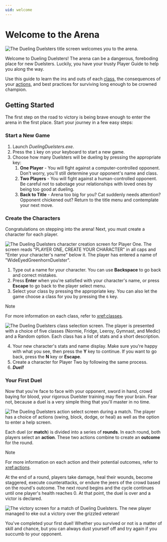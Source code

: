 ```yaml
---
uid: welcome
---
```


# Welcome to the Arena

![The Dueling Duelsters title screen welcomes you to the arena.](~/docs/images/dueling-duelsters-title.png)

Welcome to Dueling Duelsters! The arena can be a dangerous, foreboding place for new Duelsters. Luckily, you have your trusty Player Guide to help you along the way. 

Use this guide to learn the ins and outs of each [class](xref:classes), the consequences of your [actions](xref:actions), and best practices for surviving long enough to be crowned champion.

## Getting Started

The first step on the road to victory is being brave enough to enter the arena in the first place. Start your journey in a few easy steps:

### Start a New Game

1. Launch *DuelingDuelsters.exe*.
2. Press the `1` key on your keyboard to start a new game.
3. Choose how many Duelsters will be dueling by pressing the appropriate key:
   1. **One Player** - You will fight against a computer-controlled opponent. Don't worry, you'll still determine your opponent's name and class.
   2. **Two Players** - You will fight against a human-controlled opponent. Be careful not to sabotage your relationships with loved ones by being too good at dueling.
   3. **Back to Title** - Arena too big for you? Cat suddenly needs attention? Opponent chickened out? Return to the title menu and contemplate your next move.

### Create the Characters

Congratulations on stepping into the arena! Next, you must create a character for each player.

![The Dueling Duelsters character creation screen for Player One. The screen reads "PLAYER ONE, CREATE YOUR CHARACTER" in all caps and "Enter your character's name" below it. The player has entered a name of "WideEyedGreenhornDuelster".](~/docs/images/dueling-duelsters-character-name.png) 

1. Type out a name for your character. You can use **Backspace** to go back and correct mistakes.
2. Press **Enter** when you're satisfied with your character's name, or press **Escape** to go back to the player select menu.
3. Select your class by pressing the appropriate key. You can also let the game choose a class for you by pressing the `6` key. 

> [!NOTE]
> For more information on each class, refer to <xref:classes>.

![The Dueling Duelsters class selection screen. The player is presented with a choice of five classes (Normie, Fridge, Leeroy, Gymnast, and Medic) and a Random option. Each class has a list of stats and a short description.](~/docs/images/dueling-duelsters-class-selection.png)

4. Your new character's stats and name display. Make sure you're happy with what you see, then press the **Y** key to continue. If you want to go back, press the **N** key or **Escape**.
5. Create a character for Player Two by following the same process.
6. ***Duel!***

### Your First Duel

Now that you're face to face with your opponent, sword in hand, crowd baying for blood, your rigorous Duelster training may flee your brain. Fear not, because a duel is a very simple thing that you'll master in no time.

![The Dueling Duelsters action select screen during a match. The player has a choice of actions (swing, block, dodge, or heal) as well as the option to enter a help screen.](~/docs/images/dueling-duelsters-match-actions.png)

Each duel (or **match**) is divided into a series of **rounds**. In each round, both players select an **action**. These two actions combine to create an **outcome** for the round.

> [!NOTE]
> For more information on each action and their potential outcomes, refer to <xref:actions>.

At the end of a round, players take damage, heal their wounds, become staggered, execute counterattacks, or endure the jeers of the crowd based on the round's outcome. The next round begins and the cycle continues until one player's health reaches 0. At that point, the duel is over and a victor is declared.

![The victory screen for a match of Dueling Duelsters. The new player managed to eke out a victory over the grizzled veteran!](~/docs/images/dueling-duelsters-victory.png)

You've completed your first duel! Whether you survived or not is a matter of skill and chance, but you can always dust yourself off and try again if you succumb to your opponent.